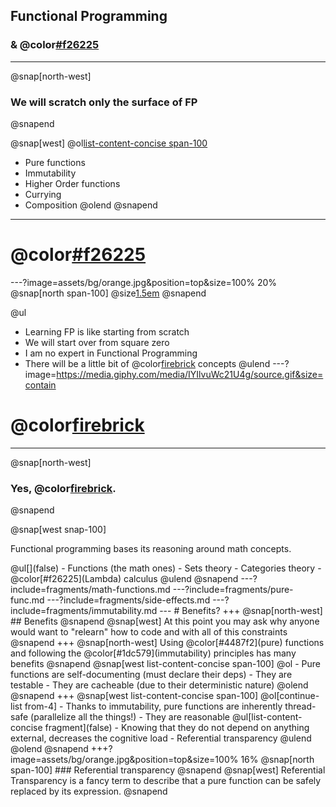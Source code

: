 ## Functional Programming
### & @color[#f26225](Lambdas)
---
@snap[north-west]
### We will scratch only the surface of FP
@snapend

@snap[west]
@ol[list-content-concise span-100](false)
- Pure functions
- Immutability
- Higher Order functions
- Currying
- Composition
@olend
@snapend
---
# @color[#f26225](DISCLAIMER)
---?image=assets/bg/orange.jpg&position=top&size=100% 20%
@snap[north span-100]
@size[1.5em](DISCLAIMER)
@snapend

@ul
- Learning FP is like starting from scratch
- We will start over from square zero
- I am no expert in Functional Programming
- There will be a little bit of @color[firebrick](math) concepts
@ulend
---?image=https://media.giphy.com/media/IYIlvuWc21U4g/source.gif&size=contain
# @color[firebrick](MATH?!?!)
<!-- ∏![angry](assets/angry-brian-opt.gif) -->
---
@snap[north-west]
### Yes, @color[firebrick](Math).
@snapend

@snap[west snap-100]
<p>Functional programming bases its reasoning around math concepts.</p>
@ul[](false)
- Functions (the math ones)
- Sets theory
- Categories theory
- @color[#f26225](Lambda) calculus
@ulend
@snapend
---?include=fragments/math-functions.md
---?include=fragments/pure-func.md
---?include=fragments/side-effects.md
---?include=fragments/immutability.md
---
# Benefits?
+++
@snap[north-west]
## Benefits
@snapend
@snap[west]
At this point you may ask why anyone would want to "relearn" how to code and with all of this constraints
@snapend
+++
@snap[north-west]
Using @color[#4487f2](pure) functions and following the @color[#1dc579](immutability) principles has many benefits
@snapend
@snap[west list-content-concise span-100]
@ol
- Pure functions are self-documenting (must declare their deps)
- They are testable
- They are cacheable (due to their deterministic nature)
@olend
@snapend
+++
@snap[west list-content-concise span-100]
@ol[continue-list from-4]
- Thanks to immutability, pure functions are inherently thread-safe (parallelize all the things!)
- They are reasonable
  @ul[list-content-concise fragment](false)
  - Knowing that they do not depend on anything external, decreases the cognitive load
  - Referential transparency
  @ulend
@olend
@snapend
+++?image=assets/bg/orange.jpg&position=top&size=100% 16%
@snap[north span-100]
### Referential transparency
@snapend
@snap[west]
Referential Transparency is a fancy term to describe that a pure function can be safely replaced by its expression.
@snapend
